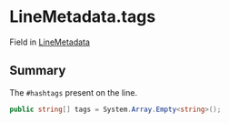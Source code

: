 # LineMetadata.tags

Field in [LineMetadata](/docs/api/csharp/yarn.unity.unitylocalization.linemetadata.md)

## Summary


The  <code>#hashtags</code>  present on the line.


```csharp
public string[] tags = System.Array.Empty<string>();
```

